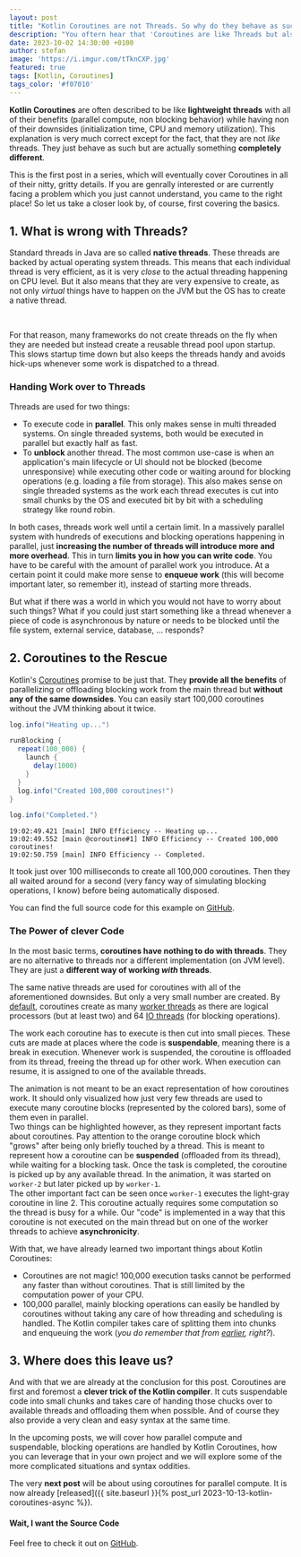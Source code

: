 ```yaml
---
layout: post
title: "Kotlin Coroutines are not Threads. So why do they behave as such?"
description: "You oftern hear that 'Coroutines are like Threads but also different'. But if they are not threads, then what are they and how are they implemented on the JVM? This post will explain the basics."
date: 2023-10-02 14:30:00 +0100
author: stefan
image: 'https://i.imgur.com/tTknCXP.jpg'
featured: true
tags: [Kotlin, Coroutines]
tags_color: '#f07010'
---
```


**Kotlin Coroutines** are often described to be like **lightweight threads** with all of their benefits (parallel compute, non blocking behavior) while having non of their downsides (initialization time, CPU and memory utilization). This explanation is very much correct except for the fact, that they are not *like* threads. They just behave as such but are actually something **completely different**.

This is the first post in a series, which will eventually cover Coroutines in all of their nitty, gritty details. If you are genrally interested or are currently facing a problem which you just cannot understand, you came to the right place! So let us take a closer look by, of course, first covering the basics.


## 1. What is wrong with Threads?

Standard threads in Java are so called **native threads**. These threads are backed by actual operating system threads. This means that each individual thread is very efficient, as it is very *close* to the actual threading happening on CPU level. But it also means that they are very expensive to create, as not only *virtual* things have to happen on the JVM but the OS has to create a native thread.

<motion-canvas-player 
    src="{{ '/js/animation/coroutines/coroutines-1-threads.js' | prepend: site.baseurl }}" 
    auto="true">
</motion-canvas-player><br/>

For that reason, many frameworks do not create threads on the fly when they are needed but instead create a reusable thread pool upon startup. This slows startup time down but also keeps the threads handy and avoids hick-ups whenever some work is dispatched to a thread.

### Handing Work over to Threads

Threads are used for two things:
- To execute code in **parallel**. This only makes sense in multi threaded systems. On single threaded systems, both would be executed in parallel but exactly half as fast.
- To **unblock** another thread. The most common use-case is when an application's main lifecycle or UI should not be blocked (become unresponsive) while executing other code or waiting around for blocking operations (e.g. loading a file from storage). This also makes sense on single threaded systems as the work each thread executes is cut into small chunks by the OS and executed bit by bit with a scheduling strategy like round robin.

In both cases, threads work well until a certain limit. In a massively parallel system with hundreds of executions and blocking operations happening in parallel, just **increasing the number of threads will introduce more and more overhead**. This in turn **limits you in how you can write code**. You have to be careful with the amount of parallel work you introduce. At a certain point it could make more sense to **enqueue work** (this will become important later, so remember it), instead of starting more threads.

But what if there was a world in which you would not have to worry about such things? What if you could just start something like a thread whenever a piece of code is asynchronous by nature or needs to be blocked until the file system, external service, database, ... responds?

## 2. Coroutines to the Rescue

Kotlin's [Coroutines](https://kotlinlang.org/docs/coroutines-guide.html) promise to be just that. They **provide all the benefits** of parallelizing or offloading blocking work from the main thread but **without any of the same downsides**. You can easily start 100,000 coroutines without the JVM thinking about it twice.

```java
log.info("Heating up...")

runBlocking {
  repeat(100_000) {
    launch {
      delay(1000)
    }
  }
  log.info("Created 100,000 coroutines!")
}

log.info("Completed.")
```

```
19:02:49.421 [main] INFO Efficiency -- Heating up...
19:02:49.552 [main @coroutine#1] INFO Efficiency -- Created 100,000 coroutines!
19:02:50.759 [main] INFO Efficiency -- Completed.
```

It took just over 100 milliseconds to create all 100,000 coroutines. Then they all waited around for a second (very fancy way of simulating blocking operations, I know) before being automatically disposed.

You can find the full source code for this example on [GitHub](https://github.com/StefanKreidel/blog-example-projects/blob/posts/coroutines/1-basics/kotlin-coroutines/src/main/kotlin/Efficiency.kt).

### The Power of clever Code

In the most basic terms, **coroutines have nothing to do with threads**. They are no alternative to threads nor a different implementation (on JVM level). They are just a **different way of working *with* threads**.

The same native threads are used for coroutines with all of the aforementioned downsides. But only a very small number are created. By [default](https://github.com/Kotlin/kotlinx.coroutines/blob/master/kotlinx-coroutines-core/jvm/src/scheduling/Dispatcher.kt), coroutines create as many [worker threads](https://github.com/Kotlin/kotlinx.coroutines/blob/2a580dfda516dff197c400669cceebc78bfb647a/kotlinx-coroutines-core/jvm/src/scheduling/Tasks.kt#L33-L37) as there are logical processors (but at least two) and 64 [IO threads](https://github.com/Kotlin/kotlinx.coroutines/blob/2a580dfda516dff197c400669cceebc78bfb647a/kotlinx-coroutines-core/jvm/src/scheduling/Dispatcher.kt#L62-L65) (for blocking operations).

The work each coroutine has to execute is then cut into small pieces. These cuts are made at places where the code is **suspendable**, meaning there is a break in execution. Whenever work is suspended, the coroutine is offloaded from its thread, freeing the thread up for other work. When execution can resume, it is assigned to one of the available threads.

<motion-canvas-player 
    src="{{ '/js/animation/coroutines/coroutines-2-basic.js' | prepend: site.baseurl }}">
</motion-canvas-player>

The animation is not meant to be an exact representation of how coroutines work. It should only visualized how just very few threads are used to execute many coroutine blocks (represented by the colored bars), some of them even in parallel.<br/>
Two things can be highlighted however, as they represent important facts about coroutines. Pay attention to the orange coroutine block which "grows" after being only briefly touched by a thread. This is meant to represent how a coroutine can be **suspended** (offloaded from its thread), while waiting for a blocking task. Once the task is completed, the coroutine is picked up by any available thread. In the animation, it was started on `worker-2` but later picked up by `worker-1`.<br/>
The other  important fact can be seen once `worker-1` executes the light-gray coroutine in line 2. This coroutine actually requires some computation so the thread is busy for a while. Our "code" is implemented in a way that this coroutine is not executed on the main thread but on one of the worker threads to achieve **asynchronicity**.

With that, we have already learned two important things about Kotlin Coroutines:
- Coroutines are not magic! 100,000 execution tasks cannot be performed any faster than without coroutines. That is still limited by the computation power of your CPU.
- 100,000 parallel, mainly blocking operations can easily be handled by coroutines without taking any care of how threading and scheduling is handled. The Kotlin compiler takes care of splitting them into chunks and enqueuing the work (*you do remember that from [earlier](#handing-work-over-to-threads), right?*).

## 3. Where does this leave us?

And with that we are already at the conclusion for this post. Coroutines are first and foremost a **clever trick of the Kotlin compiler**. It cuts suspendable code into small chunks and takes care of handing those chucks over to available threads and offloading them when possible. And of course they also provide a very clean and easy syntax at the same time.

In the upcoming posts, we will cover how parallel compute and suspendable, blocking operations are handled by Kotlin Coroutines, how you can leverage that in your own project and we will explore some of the more complicated situations and syntax oddities.

The very **next post** will be about using coroutines for parallel compute. It is now already [released]({{ site.baseurl }}{% post_url 2023-10-13-kotlin-coroutines-async %}).

#### Wait, I want the Source Code

Feel free to check it out on [GitHub](https://github.com/StefanKreidel/blog-example-projects/tree/main/kotlin-coroutines/src/main/kotlin/basics).


<script src="{{ '/js/motion-canvas-player.js' | prepend: site.baseurl }}" type="text/javascript"></script>
